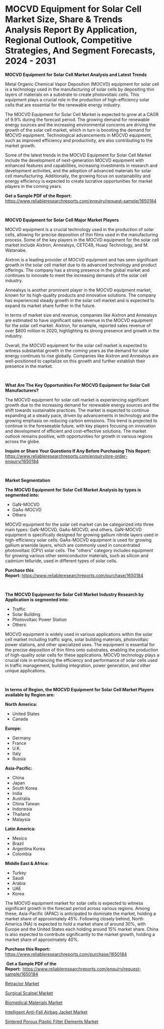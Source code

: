 <p><h1>MOCVD Equipment for Solar Cell Market Size, Share & Trends Analysis Report By Application, Regional Outlook, Competitive Strategies, And Segment Forecasts, 2024 - 2031</h1></p><p><strong>MOCVD Equipment for Solar Cell Market Analysis and Latest Trends</strong></p>
<p><p>Metal Organic Chemical Vapor Deposition (MOCVD) equipment for solar cell is a technology used in the manufacturing of solar cells by depositing thin layers of materials on a substrate to create photovoltaic cells. This equipment plays a crucial role in the production of high-efficiency solar cells that are essential for the renewable energy industry.</p><p>The MOCVD Equipment for Solar Cell Market is expected to grow at a CAGR of 9.9% during the forecast period. The growing demand for renewable energy sources and the increasing environmental concerns are driving the growth of the solar cell market, which in turn is boosting the demand for MOCVD equipment. Technological advancements in MOCVD equipment, such as improved efficiency and productivity, are also contributing to the market growth.</p><p>Some of the latest trends in the MOCVD Equipment for Solar Cell Market include the development of next-generation MOCVD equipment with enhanced features and capabilities, increasing investments in research and development activities, and the adoption of advanced materials for solar cell manufacturing. Additionally, the growing focus on sustainability and energy efficiency is expected to create lucrative opportunities for market players in the coming years.</p></p>
<p><strong>Get a Sample PDF of the Report:&nbsp;</strong> <a href="https://www.reliableresearchreports.com/enquiry/request-sample/1650184">https://www.reliableresearchreports.com/enquiry/request-sample/1650184</a></p>
<p>&nbsp;</p>
<p><strong>MOCVD Equipment for Solar Cell Major Market Players</strong></p>
<p><p>MOCVD equipment is a crucial technology used in the production of solar cells, allowing for precise deposition of thin films used in the manufacturing process. Some of the key players in the MOCVD equipment for the solar cell market include Aixtron, Annealsys, CETC48, Huaqi Technology, and M. Watanabe. </p><p>Aixtron is a leading provider of MOCVD equipment and has seen significant growth in the solar cell market due to its advanced technology and product offerings. The company has a strong presence in the global market and continues to innovate to meet the increasing demands of the solar cell industry.</p><p>Annealsys is another prominent player in the MOCVD equipment market, known for its high-quality products and innovative solutions. The company has experienced steady growth in the solar cell market and is expected to expand its market share further in the future.</p><p>In terms of market size and revenue, companies like Aixtron and Annealsys are estimated to have significant sales revenue in the MOCVD equipment for the solar cell market. Aixtron, for example, reported sales revenue of over $800 million in 2020, highlighting its strong presence and growth in the industry.</p><p>Overall, the MOCVD equipment for the solar cell market is expected to witness substantial growth in the coming years as the demand for solar energy continues to rise globally. Companies like Aixtron and Annealsys are well-positioned to capitalize on this growth and further establish their presence in the market.</p></p>
<p>&nbsp;</p>
<p><strong>What Are The Key Opportunities For MOCVD Equipment for Solar Cell Manufacturers?</strong></p>
<p><p>The MOCVD equipment for solar cell market is experiencing significant growth due to the increasing demand for renewable energy sources and the shift towards sustainable practices. The market is expected to continue expanding at a steady pace, driven by advancements in technology and the growing emphasis on reducing carbon emissions. This trend is projected to continue in the foreseeable future, with key players focusing on innovation and development of efficient and cost-effective solutions. The market outlook remains positive, with opportunities for growth in various regions across the globe.</p></p>
<p><strong>Inquire or Share Your Questions If Any Before Purchasing This Report:</strong> <a href="https://www.reliableresearchreports.com/enquiry/pre-order-enquiry/1650184">https://www.reliableresearchreports.com/enquiry/pre-order-enquiry/1650184</a></p>
<p>&nbsp;</p>
<p><strong>Market Segmentation</strong></p>
<p><strong>The MOCVD Equipment for Solar Cell Market Analysis by types is segmented into:</strong></p>
<p><ul><li>GaN-MOCVD</li><li>GaAs-MOCVD</li><li>Others</li></ul></p>
<p><p>MOCVD equipment for the solar cell market can be categorized into three main types: GaN-MOCVD, GaAs-MOCVD, and others. GaN-MOCVD equipment is specifically designed for growing gallium nitride layers used in high-efficiency solar cells. GaAs-MOCVD equipment is used for growing gallium arsenide layers, which are commonly used in concentrated photovoltaic (CPV) solar cells. The "others" category includes equipment for growing various other semiconductor materials, such as silicon and cadmium telluride, used in different types of solar cells.</p></p>
<p><strong>Purchase this Report:&nbsp;</strong><a href="https://www.reliableresearchreports.com/purchase/1650184">https://www.reliableresearchreports.com/purchase/1650184</a></p>
<p>&nbsp;</p>
<p><strong>The MOCVD Equipment for Solar Cell Market Industry Research by Application is segmented into:</strong></p>
<p><ul><li>Traffic</li><li>Solar Building</li><li>Photovoltaic Power Station</li><li>Others</li></ul></p>
<p><p>MOCVD equipment is widely used in various applications within the solar cell market including traffic signs, solar building materials, photovoltaic power stations, and other specialized uses. The equipment is essential for the precise deposition of thin films onto substrates, enabling the production of high-quality solar cells for these applications. MOCVD technology plays a crucial role in enhancing the efficiency and performance of solar cells used in traffic management, building integration, power generation, and other unique applications.</p></p>
<p>&nbsp;</p>
<p><strong>In terms of Region, the MOCVD Equipment for Solar Cell Market Players available by Region are:</strong></p>
<p>
    <p> <strong> North America: </strong>
        <ul>
            <li>United States</li>
            <li>Canada</li>
        </ul>
        </p> 
    <p> <strong> Europe: </strong>
        <ul>
            <li>Germany</li>
            <li>France</li>
            <li>U.K.</li>
            <li>Italy</li>
            <li>Russia</li>
        </ul>
        </p> 
    <p> <strong> Asia-Pacific: </strong>
        <ul>
            <li>China</li>
            <li>Japan</li>
            <li>South Korea</li>
            <li>India</li>
            <li>Australia</li>
            <li>China Taiwan</li>
            <li>Indonesia</li>
            <li>Thailand</li>
            <li>Malaysia</li>
        </ul>
        </p> 
    <p> <strong> Latin America: </strong>
        <ul>
            <li>Mexico</li>
            <li>Brazil</li>
            <li>Argentina Korea</li>
            <li>Colombia</li>
        </ul>
        </p> 
    <p> <strong> Middle East & Africa: </strong>
        <ul>
            <li>Turkey</li>
            <li>Saudi</li>
            <li>Arabia</li>
            <li>UAE</li>
            <li>Korea</li>
        </ul>
    </p>
    </p>
<p><p>The MOCVD equipment market for solar cells is expected to witness significant growth in the forecast period across various regions. Among these, Asia-Pacific (APAC) is anticipated to dominate the market, holding a market share of approximately 45%. Following closely behind, North America (NA) is expected to hold a market share of around 30%, with Europe and the United States each holding around 15% market share. China is also expected to contribute significantly to the market growth, holding a market share of approximately 40%.</p></p>
<p><strong>Purchase this Report: </strong><a href="https://www.reliableresearchreports.com/purchase/1650184">https://www.reliableresearchreports.com/purchase/1650184</a></p>
<p>&nbsp;<strong>Get a Sample PDF of the Report:&nbsp;&nbsp;</strong><a href="https://www.reliableresearchreports.com/enquiry/request-sample/1650184">https://www.reliableresearchreports.com/enquiry/request-sample/1650184</a></p>
<p><strong></strong></p>
<p><p><a href="https://medium.com/p/c9ca5e1277b6/edit">Retractor Market</a></p><p><a href="https://medium.com/p/24a7a254d108/edit">Surgical Scalpel Market</a></p><p><a href="https://medium.com/@smriti.reportprime/biomedical-materials-market-furnishes-information-on-market-share-market-trends-and-market-growth-da2efe9445cf">Biomedical Materials Market</a></p><p><a href="https://github.com/elizabethdagraca/Market-Research-Report-List-1/blob/main/intelligent-anti-fall-airbag-jacket-market.md">Intelligent Anti-Fall Airbag Jacket Market</a></p><p><a href="https://github.com/rahu1502/Market-Research-Report-List-2/blob/main/sintered-porous-plastic-filter-elements-market.md">Sintered Porous Plastic Filter Elements Market</a></p></p>